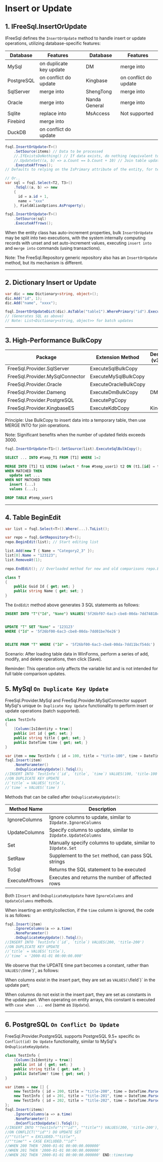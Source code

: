 # Insert or Update

## 1. IFreeSql.InsertOrUpdate

IFreeSql defines the `InsertOrUpdate` method to handle insert or update operations, utilizing database-specific features:

| Database   | Features                |     | Database      | Features              |
| ---------- | ----------------------- | --- | ------------- | --------------------- |
| MySql      | on duplicate key update |     | DM            | merge into            |
| PostgreSQL | on conflict do update   |     | Kingbase      | on conflict do update |
| SqlServer  | merge into              |     | ShengTong     | merge into            |
| Oracle     | merge into              |     | Nanda General | merge into            |
| Sqlite     | replace into            |     | MsAccess      | Not supported         |
| Firebird   | merge into              |     |               |                       |
| DuckDB     | on conflict do update   |     |               |                       |

```csharp
fsql.InsertOrUpdate<T>()
    .SetSource(items) // Data to be processed
    //.IfExistsDoNothing() // If data exists, do nothing (equivalent to insert only if data does not exist)
    //.UpdateSet((a, b) => a.Count == b.Count + 10) // Join table update
    .ExecuteAffrows();
// Defaults to relying on the IsPrimary attribute of the entity, for temporary primary keys use SetSource(items, a => a.Code)

// Or..
var sql = fsql.Select<T2, T3>()
    .ToSql((a, b) => new
    {
      id = a.id + 1,
      name = "xxx"
    }, FieldAliasOptions.AsProperty);

fsql.InsertOrUpdate<T>()
    .SetSource(sql)
    .ExecuteAffrows();
```

When the entity class has auto-increment properties, bulk `InsertOrUpdate` may be split into two executions, with the system internally computing records with unset and set auto-increment values, executing `insert into` and `merge into` commands (using transactions).

Note: The FreeSql.Repository generic repository also has an `InsertOrUpdate` method, but its mechanism is different.

---

## 2. Dictionary Insert or Update

```csharp
var dic = new Dictionary<string, object>();
dic.Add("id", 1);
dic.Add("name", "xxxx");

fsql.InsertOrUpdateDict(dic).AsTable("table1").WherePrimary("id").ExecuteAffrows();
// (Generates SQL as above)
// Note: List<Dictionary<string, object>> for batch updates
```

---

## 3. High-Performance BulkCopy

| Package                         | Extension Method      | Description (v3.2.693) |
| ------------------------------- | --------------------- | ---------------------- |
| FreeSql.Provider.SqlServer      | ExecuteSqlBulkCopy    |                        |
| FreeSql.Provider.MySqlConnector | ExecuteMySqlBulkCopy  |                        |
| FreeSql.Provider.Oracle         | ExecuteOracleBulkCopy |                        |
| FreeSql.Provider.Dameng         | ExecuteDmBulkCopy     | DM                     |
| FreeSql.Provider.PostgreSQL     | ExecutePgCopy         |                        |
| FreeSql.Provider.KingbaseES     | ExecuteKdbCopy        | Kingbase               |

Principle: Use BulkCopy to insert data into a temporary table, then use MERGE INTO for join operations.

Note: Significant benefits when the number of updated fields exceeds 3000.

```csharp
fsql.InsertOrUpdate<T1>().SetSource(list).ExecuteSqlBulkCopy();
```

```sql
SELECT ... INTO #temp_T1 FROM [T1] WHERE 1=2

MERGE INTO [T1] t1 USING (select * from #temp_user1) t2 ON (t1.[id] = t2.[id])
WHEN MATCHED THEN
  update set ...
WHEN NOT MATCHED THEN
  insert (...)
  values (...);

DROP TABLE #temp_user1
```

---

## 4. Table BeginEdit

```csharp
var list = fsql.Select<T>().Where(...).ToList();

var repo = fsql.GetRepository<T>();
repo.BeginEdit(list); // Start editing list

list.Add(new T { Name = "Category2_3" });
list[0].Name = "123123";
list.RemoveAt(1);

repo.EndEdit(); // Overloaded method for new and old comparisons repo.EndEdit(newlist)

class T
{
    public Guid Id { get; set; }
    public string Name { get; set; }
}
```

The `EndEdit` method above generates 3 SQL statements as follows:

```sql
INSERT INTO "T"("Id", "Name") VALUES('5f26bf07-6ac3-cbe8-00da-7dd74818c3a6', 'Category2_3')


UPDATE "T" SET "Name" = '123123'
WHERE ("Id" = '5f26bf00-6ac3-cbe8-00da-7dd01be76e26')


DELETE FROM "T" WHERE ("Id" = '5f26bf00-6ac3-cbe8-00da-7dd11bcf54dc')
```

Scenario: After loading table data in WinForms, perform a series of add, modify, and delete operations, then click [Save].

Reminder: This operation only affects the variable list and is not intended for full table comparison updates.

## 5. MySql `On Duplicate Key Update`

FreeSql.Provider.MySql and FreeSql.Provider.MySqlConnector support MySql's unique `On Duplicate Key Update` functionality to perform insert or update operations (batch supported).

```csharp
class TestInfo
{
    [Column(IsIdentity = true)]
    public int id { get; set; }
    public string title { get; set; }
    public DateTime time { get; set; }
}

var item = new TestInfo { id = 100, title = "title-100", time = DateTime.Parse("2000-01-01") };
fsql.Insert(item)
    .NoneParameter()
    .OnDuplicateKeyUpdate().ToSql();
//INSERT INTO `TestInfo`(`id`, `title`, `time`) VALUES(100, 'title-100', '2000-01-01 00:00:00.000')
//ON DUPLICATE KEY UPDATE
//`title` = VALUES(`title`),
//`time` = VALUES(`time`)
```

Methods that can be called after `OnDuplicateKeyUpdate()`:

| Method Name    | Description                                                   |
| -------------- | ------------------------------------------------------------- |
| IgnoreColumns  | Ignore columns to update, similar to `IUpdate.IgnoreColumns`  |
| UpdateColumns  | Specify columns to update, similar to `IUpdate.UpdateColumns` |
| Set            | Manually specify columns to update, similar to `IUpdate.Set`  |
| SetRaw         | Supplement to the `Set` method, can pass SQL strings          |
| ToSql          | Returns the SQL statement to be executed                      |
| ExecuteAffrows | Executes and returns the number of affected rows              |

Both `IInsert` and `OnDuplicateKeyUpdate` have `IgnoreColumns` and `UpdateColumns` methods.

When inserting an entity/collection, if the `time` column is ignored, the code is as follows:

```csharp
fsql.Insert(item)
    .IgnoreColumns(a => a.time)
    .NoneParameter()
    .OnDuplicateKeyUpdate().ToSql();
//INSERT INTO `TestInfo`(`id`, `title`) VALUES(200, 'title-200')
//ON DUPLICATE KEY UPDATE
//`title` = VALUES(`title`),
//`time` = '2000-01-01 00:00:00.000'
```

We observe that the UPDATE time part becomes a constant, rather than `VALUES(\`time\`)`, as follows:

When columns exist in the insert part, they are set as `VALUES(\`field\`)` in the update part;

When columns do not exist in the insert part, they are set as constants in the update part. When operating on entity arrays, this constant is executed with `case when ... end` (same as `IUpdate`).

---

## 6. PostgreSQL `On Conflict Do Update`

FreeSql.Provider.PostgreSQL supports PostgreSQL 9.5+ specific `On Conflict(id) Do Update` functionality, similar to MySql's `OnDuplicateKeyUpdate`.

```csharp
class TestInfo {
    [Column(IsIdentity = true)]
    public int id { get; set; }
    public string title { get; set; }
    public DateTime? time { get; set; }
}

var items = new [] {
    new TestInfo { id = 200, title = "title-200", time = DateTime.Parse("2000-01-01") },
    new TestInfo { id = 201, title = "title-201", time = DateTime.Parse("2000-01-01") },
    new TestInfo { id = 202, title = "title-202", time = DateTime.Parse("2000-01-01") }
};
fsql.Insert(items)
    .IgnoreColumns(a => a.time)
    .NoneParameter()
    .OnConflictDoUpdate().ToSql();
//INSERT INTO ""TestInfo""(""id"", ""title"") VALUES(200, 'title-200'), (201, 'title-201'), (202, 'title-202')
//ON CONFLICT(""id"") DO UPDATE SET
//""title"" = EXCLUDED.""title"",
//""time"" = CASE EXCLUDED.""id""
//WHEN 200 THEN '2000-01-01 00:00:00.000000'
//WHEN 201 THEN '2000-01-01 00:00:00.000000'
//WHEN 202 THEN '2000-01-01 00:00:00.000000' END::timestamp
```
